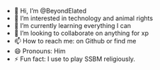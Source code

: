 - 👋 Hi, I’m @BeyondElated
- 👀 I’m interested in technology and animal rights
- 🌱 I’m currently learning everything I can
- 💞️ I’m looking to collaborate on anything for xp
- 📫 How to reach me: on Github or find me
- 😄 Pronouns: Him
- ⚡ Fun fact: I use to play SSBM religiously.

<!---
BeyondElated/BeyondElated is a ✨ special ✨ repository because its `README.md` (this file) appears on your GitHub profile.
You can click the Preview link to take a look at your changes.
--->
